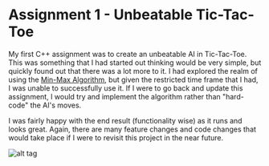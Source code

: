 # Assignment 1 - Unbeatable Tic-Tac-Toe
My first C++ assignment was to create an unbeatable AI in Tic-Tac-Toe. This was something that I had started out thinking would be very simple, but quickly found out that there was a lot more to it. I had explored the realm of using the [Min-Max Algorithm](http://neverstopbuilding.com/minimax), but given the restricted time frame that I had, I was unable to successfully use it. If I were to go back and update this assignment, I would try and implement the algorithm rather than "hard-code" the AI's moves.

I was fairly happy with the end result (functionality wise) as it runs and looks great. Again, there are many feature changes and code changes that would take place if I were to revisit this project in the near future.

![alt tag](http://michaelpratt.ca/images/tttv2.png)

